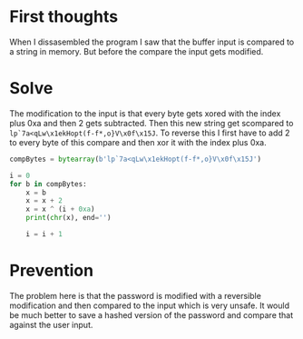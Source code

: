 # First thoughts
When I dissasembled the program I saw that the buffer input is compared to a string in memory. But before the compare the input gets modified.

# Solve
The modification to the input is that every byte gets xored with the index plus 0xa and then 2 gets subtracted. Then this new string get scompared to ```lp`7a<qLw\x1ekHopt(f-f*,o}V\x0f\x15J```. To reverse this I first have to add 2 to every byte of this compare and then xor it with the index plus 0xa.
```python
compBytes = bytearray(b'lp`7a<qLw\x1ekHopt(f-f*,o}V\x0f\x15J')

i = 0
for b in compBytes:
    x = b
    x = x + 2
    x = x ^ (i + 0xa)
    print(chr(x), end='')

    i = i + 1
```

# Prevention
The problem here is that the password is modified with a reversible modification and then compared to the input which is very unsafe. It would be much better to save a hashed version of the password and compare that against the user input.